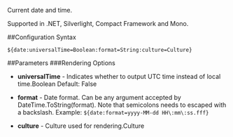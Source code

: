 Current date and time. 

Supported in .NET, Silverlight, Compact Framework and Mono.

##Configuration Syntax
```
${date:universalTime=Boolean:format=String:culture=Culture}
```

##Parameters
###Rendering Options
* **universalTime** - Indicates whether to output UTC time instead of local time.Boolean Default: False


* **format** - Date format. Can be any argument accepted by DateTime.ToString(format). Note that semicolons needs to escaped with a backslash. Example: `${date:format=yyyy-MM-dd HH\:mm\:ss.fff}`
* **culture** - Culture used for rendering.Culture